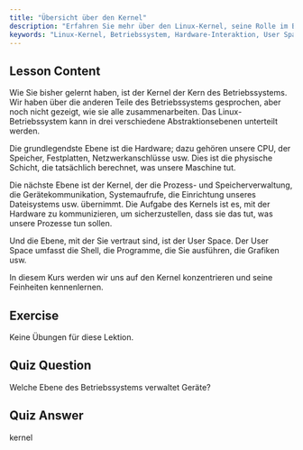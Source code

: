 ```yaml
---
title: "Übersicht über den Kernel"
description: "Erfahren Sie mehr über den Linux-Kernel, seine Rolle im Betriebssystem und wie er mit Hardware und dem User Space interagiert. Verstehen Sie die Kernkomponenten des Betriebssystems."
keywords: "Linux-Kernel, Betriebssystem, Hardware-Interaktion, User Space, Linux-Tutorial, Anfängerleitfaden"
---
```


## Lesson Content

Wie Sie bisher gelernt haben, ist der Kernel der Kern des Betriebssystems. Wir haben über die anderen Teile des Betriebssystems gesprochen, aber noch nicht gezeigt, wie sie alle zusammenarbeiten. Das Linux-Betriebssystem kann in drei verschiedene Abstraktionsebenen unterteilt werden.

Die grundlegendste Ebene ist die Hardware; dazu gehören unsere CPU, der Speicher, Festplatten, Netzwerkanschlüsse usw. Dies ist die physische Schicht, die tatsächlich berechnet, was unsere Maschine tut.

Die nächste Ebene ist der Kernel, der die Prozess- und Speicherverwaltung, die Gerätekommunikation, Systemaufrufe, die Einrichtung unseres Dateisystems usw. übernimmt. Die Aufgabe des Kernels ist es, mit der Hardware zu kommunizieren, um sicherzustellen, dass sie das tut, was unsere Prozesse tun sollen.

Und die Ebene, mit der Sie vertraut sind, ist der User Space. Der User Space umfasst die Shell, die Programme, die Sie ausführen, die Grafiken usw.

In diesem Kurs werden wir uns auf den Kernel konzentrieren und seine Feinheiten kennenlernen.

## Exercise

Keine Übungen für diese Lektion.

## Quiz Question

Welche Ebene des Betriebssystems verwaltet Geräte?

## Quiz Answer

kernel
